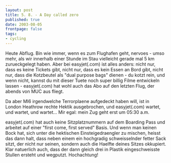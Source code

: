 ```yaml
---
layout: post
title: 5. 8. - A Day called zero
published: true
date: 2003-08-05
frontpage: false 
tags:
- cycling
---
```


Heute Abflug. Bin wie immer, wenn es zum Flughafen geht, nervoes - umso mehr, als wir innerhalb einer Stunde im Stau vielleicht gerade mal 5 km zurueckgelegt haben. Aber bei easyjet(.com) ist alles anders: nicht nur, dass es keine Tickets gibt, nicht nur, dass es kein Essen an Bord gibt, nicht nur, dass die Kotzbeutel als "dual purpose bags" dienen -  du kotzt rein, und wenn nicht, kannst du mit dieser Tuete noch super billig Filme entwickeln lassen - easyjet(.com) hat wohl auch das Abo auf den letzten Flug, der abends von MUC aus fliegt.

Da aber MI6 irgendwelche Terrorplaene aufgedeckt haben will, ist in London Heathrow rechte Hektik ausgebrochen, und easyjet(.com) wartet, und wartet, und wartet... Mir egal: mein Zug geht erst um 05:30 a.m.

easyjet(.com) hat auch keine Sitzplatznummern auf dem Boarding Pass und arbeitet auf einer  "first come, first served" Basis. Und wenn man keinen Bock hat, sich unter die hektischen Einsteigedraengler zu mischen, heisst das dann halt, dass neben einem ein hochgradig schweisselnder fetter Sack sitzt, der nicht nur seinen, sondern auch die Haelfte deines Sitzes okkupiert. Klar natuerlich auch, dass der dann gleich drei in Plastik eingeschweisste Stullen ersteht und wegputzt. Hochachtung!
